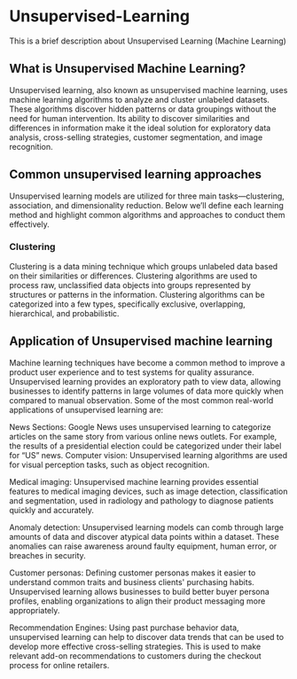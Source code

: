 # Unsupervised-Learning

This is a brief description about Unsupervised Learning (Machine Learning)

## What is Unsupervised Machine Learning? 
Unsupervised learning, also known as unsupervised machine learning, uses machine learning algorithms to analyze and cluster unlabeled datasets. These algorithms discover hidden patterns or data groupings without the need for human intervention. Its ability to discover similarities and differences in information make it the ideal solution for exploratory data analysis, cross-selling strategies, customer segmentation, and image recognition.

## Common unsupervised learning approaches

Unsupervised learning models are utilized for three main tasks—clustering, association, and dimensionality reduction. Below we’ll define each learning method and highlight common algorithms and approaches to conduct them effectively.

### Clustering
Clustering is a data mining technique which groups unlabeled data based on their similarities or differences. Clustering algorithms are used to process raw, unclassified data objects into groups represented by structures or patterns in the information. Clustering algorithms can be categorized into a few types, specifically exclusive, overlapping, hierarchical, and probabilistic.

## Application of Unsupervised machine learning
Machine learning techniques have become a common method to improve a product user experience and to test systems for quality assurance. Unsupervised learning provides an exploratory path to view data, allowing businesses to identify patterns in large volumes of data more quickly when compared to manual observation. Some of the most common real-world applications of unsupervised learning are:

News Sections: Google News uses unsupervised learning to categorize articles on the same story from various online news outlets. For example, the results of a presidential election could be categorized under their label for “US” news.
Computer vision: Unsupervised learning algorithms are used for visual perception tasks, such as object recognition.  

Medical imaging: Unsupervised machine learning provides essential features to medical imaging devices, such as image detection, classification and segmentation, used in radiology and pathology to diagnose patients quickly and accurately.

Anomaly detection: Unsupervised learning models can comb through large amounts of data and discover atypical data points within a dataset. These anomalies can raise awareness around faulty equipment, human error, or breaches in security.

Customer personas: Defining customer personas makes it easier to understand common traits and business clients' purchasing habits. Unsupervised learning allows businesses to build better buyer persona profiles, enabling organizations to align their product messaging more appropriately.

Recommendation Engines: Using past purchase behavior data, unsupervised learning can help to discover data trends that can be used to develop more effective cross-selling strategies. This is used to make relevant add-on recommendations to customers during the checkout process for online retailers.